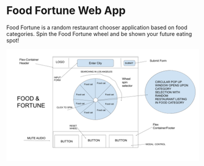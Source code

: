 # Food Fortune Web App

Food Fortune is a random restaurant chooser application based on food categories. Spin the Food Fortune wheel and be shown your future eating spot!

![Screenshot](img/FoodFortune.png)
